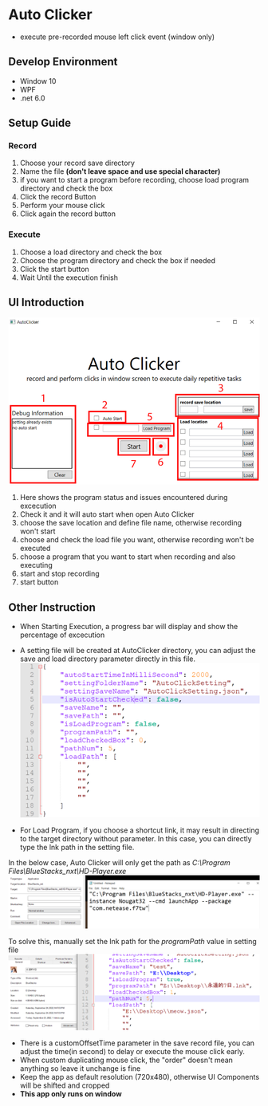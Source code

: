 # Auto Clicker
* execute pre-recorded mouse left click event (window only)

## Develop Environment
* Window 10
* WPF
* .net 6.0

## Setup Guide
### Record
1. Choose your record save directory
2. Name the file **(don't leave space and use special character)**
3. if you want to start a program before recording, choose load program directory and check the box
4. Click the record Button
5. Perform your mouse click
6. Click again the record button

### Execute
1. Choose a load directory and check the box
2. Choose the program directory and check the box if needed
3. Click the start button
4. Wait Until the execution finish

## UI Introduction
![Instruction](https://github.com/Shellcial/AutoClicker/blob/main/README_Images/Instruction.png)
1. Here shows the program status and issues encountered during excecution
2. Check it and it will auto start when open Auto Clicker
3. choose the save location and define file name, otherwise recording won't start
4. choose and check the load file you want, otherwise recording won't be executed
5. choose a program that you want to start when recording and also executing
6. start and stop recording
7. start button

## Other Instruction
- When Starting Execution, a progress bar will display and show the percentage of excecution
- A setting file will be created at AutoClicker directory, you can adjust the save and load directory parameter directly in this file.
![AutoClickSetting](https://github.com/Shellcial/AutoClicker/blob/main/README_Images/AutoClickSetting.PNG)

- For Load Program, if you choose a shortcut link, it may result in directing to the target directory without parameter. In this case, you can directly type the lnk path in the setting file.

In the below case, Auto Clicker will only get the path as *C:\Program Files\BlueStacks_nxt\HD-Player.exe*
![lnk_1](https://github.com/Shellcial/AutoClicker/blob/main/README_Images/lnk_1.PNG)

To solve this, manually set the lnk path for the *programPath* value in setting file
![lnk_2](https://github.com/Shellcial/AutoClicker/blob/main/README_Images/lnk_2.PNG)

- There is a customOffsetTime parameter in the save record file, you can adjust the time(in second) to delay or execute the mouse click early.
- When custom duplicating mouse click, the "order" doesn't mean anything so leave it unchange is fine
- Keep the app as default resolution (720x480), otherwise UI Components will be shifted and cropped
- **This app only runs on window**
